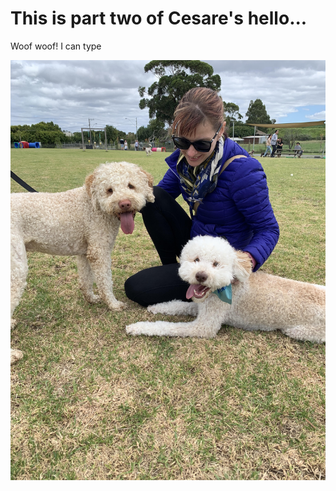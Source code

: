 # This is part two of Cesare's hello...

Woof woof! I can type


![Mum and me and my bro, Gigi](images/Brosinarms.jpg)
